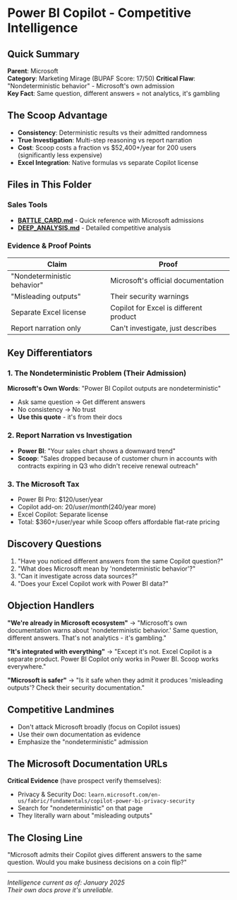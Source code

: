 # Power BI Copilot - Competitive Intelligence

## Quick Summary
**Parent**: Microsoft  
**Category**: Marketing Mirage (BUPAF Score: 17/50)
**Critical Flaw**: "Nondeterministic behavior" - Microsoft's own admission  
**Key Fact**: Same question, different answers = not analytics, it's gambling  

## The Scoop Advantage
- **Consistency**: Deterministic results vs their admitted randomness
- **True Investigation**: Multi-step reasoning vs report narration
- **Cost**: Scoop costs a fraction vs $52,400+/year for 200 users (significantly less expensive)
- **Excel Integration**: Native formulas vs separate Copilot license

## Files in This Folder

### Sales Tools
- **[BATTLE_CARD.md](BATTLE_CARD.md)** - Quick reference with Microsoft admissions
- **[DEEP_ANALYSIS.md](DEEP_ANALYSIS.md)** - Detailed competitive analysis

### Evidence & Proof Points
| Claim | Proof |
|-------|-------|
| "Nondeterministic behavior" | Microsoft's official documentation |
| "Misleading outputs" | Their security warnings |
| Separate Excel license | Copilot for Excel is different product |
| Report narration only | Can't investigate, just describes |

## Key Differentiators

### 1. The Nondeterministic Problem (Their Admission)
**Microsoft's Own Words**: "Power BI Copilot outputs are nondeterministic"
- Ask same question → Get different answers
- No consistency → No trust
- **Use this quote** - it's from their docs

### 2. Report Narration vs Investigation
- **Power BI**: "Your sales chart shows a downward trend"
- **Scoop**: "Sales dropped because of customer churn in accounts with contracts expiring in Q3 who didn't receive renewal outreach"

### 3. The Microsoft Tax
- Power BI Pro: $120/user/year
- Copilot add-on: $20/user/month ($240/year more)
- Excel Copilot: Separate license
- Total: $360+/user/year while Scoop offers affordable flat-rate pricing

## Discovery Questions
1. "Have you noticed different answers from the same Copilot question?"
2. "What does Microsoft mean by 'nondeterministic behavior'?"
3. "Can it investigate across data sources?"
4. "Does your Excel Copilot work with Power BI data?"

## Objection Handlers

**"We're already in Microsoft ecosystem"**
→ "Microsoft's own documentation warns about 'nondeterministic behavior.' Same question, different answers. That's not analytics - it's gambling."

**"It's integrated with everything"**
→ "Except it's not. Excel Copilot is a separate product. Power BI Copilot only works in Power BI. Scoop works everywhere."

**"Microsoft is safer"**
→ "Is it safe when they admit it produces 'misleading outputs'? Check their security documentation."

## Competitive Landmines
- Don't attack Microsoft broadly (focus on Copilot issues)
- Use their own documentation as evidence
- Emphasize the "nondeterministic" admission

## The Microsoft Documentation URLs
**Critical Evidence** (have prospect verify themselves):
- Privacy & Security Doc: `learn.microsoft.com/en-us/fabric/fundamentals/copilot-power-bi-privacy-security`
- Search for "nondeterministic" on that page
- They literally warn about "misleading outputs"

## The Closing Line
"Microsoft admits their Copilot gives different answers to the same question. Would you make business decisions on a coin flip?"

---

*Intelligence current as of: January 2025*  
*Their own docs prove it's unreliable.*